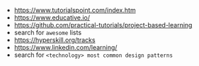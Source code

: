 - https://www.tutorialspoint.com/index.htm
- https://www.educative.io/
- https://github.com/practical-tutorials/project-based-learning
- search for `awesome` lists
- https://hyperskill.org/tracks
- https://www.linkedin.com/learning/
- search for `<technology> most common design patterns` 